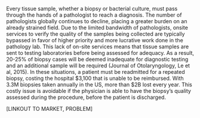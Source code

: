 Every tissue sample, whether a biopsy or bacterial culture, must pass through the hands of a pathologist to reach a diagnosis. The number of pathologists globally continues to decline, placing a greater burden on an already strained field. Due to the limited bandwidth of pathologists, onsite services to verify the quality of the samples being collected are typically bypassed in favor of higher priority and more lucrative work done in the pathology lab. This lack of on-site services means that tissue samples are sent to testing laboratories before being assessed for adequacy. As a result, 20-25% of biopsy cases will be deemed inadequate for diagnostic testing and an additional sample will be required (Journal of Otolaryngology, Le et al, 2015). In these situations, a patient must be readmitted for a repeated biopsy, costing the hospital $3,100 that is unable to be reimbursed. With 3.3M biopsies taken annually in the US, more than $2B lost every year. This costly issue is avoidable if the physician is able to have the biopsy’s quality assessed during the procedure, before the patient is discharged.

[LINKOUT TO MARKET, PROBLEM]